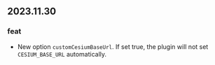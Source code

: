 ## 2023.11.30

### feat
- New option `customCesiumBaseUrl`. If set true, the plugin will not set `CESIUM_BASE_URL` automatically.